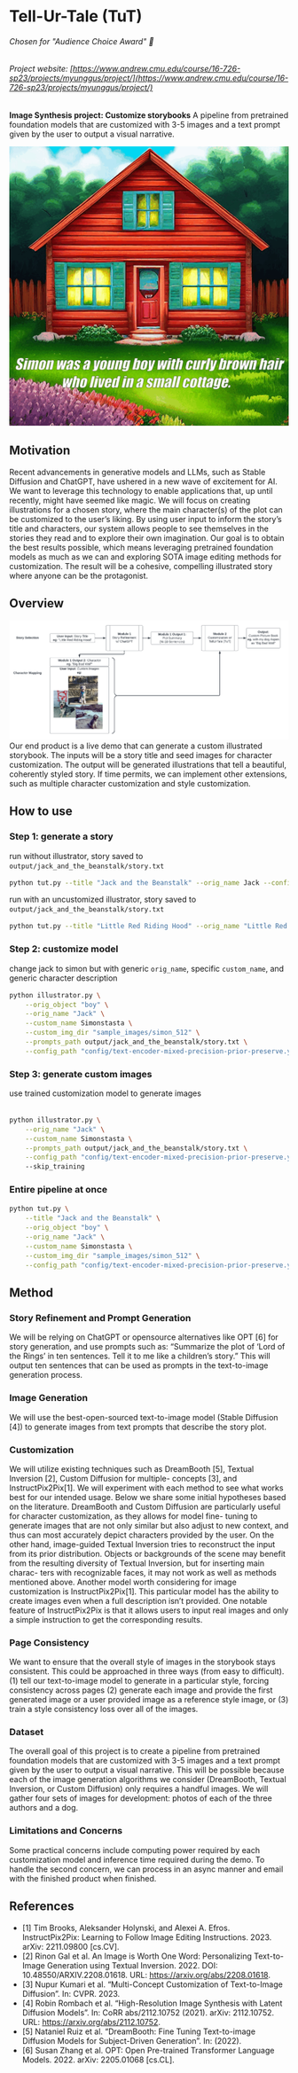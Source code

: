# Tell-Ur-Tale (TuT)
###### Chosen for "Audience Choice Award" 🥇
###### Project website: [https://www.andrew.cmu.edu/course/16-726-sp23/projects/myunggus/project/](https://www.andrew.cmu.edu/course/16-726-sp23/projects/myunggus/project/)
**Image Synthesis project: Customize storybooks** A pipeline from pretrained foundation models that are customized with 3-5 images and a
text prompt given by the user to output a visual narrative.

![sample output gif of pipeline](resource/simon_and_the_beanstalk.gif)

## Motivation
Recent advancements in generative models and LLMs, such as Stable Diffusion and ChatGPT, have ushered in a new
wave of excitement for AI. We want to leverage this technology to enable applications that, up until recently, might
have seemed like magic.
We will focus on creating illustrations for a chosen story, where the main character(s) of the plot can be customized
to the user’s liking. By using user input to inform the story’s title and characters, our system allows people to see
themselves in the stories they read and to explore their own imagination. Our goal is to obtain the best results possible,
which means leveraging pretrained foundation models as much as we can and exploring SOTA image editing methods
for customization. The result will be a cohesive, compelling illustrated story where anyone can be the protagonist.

## Overview
![diagram of pipeline](resource/TuT2.png)
Our end product is a live demo that can generate a custom illustrated storybook. The inputs will be a story title and
seed images for character customization. The output will be generated illustrations that tell a beautiful, coherently
styled story. If time permits, we can implement other extensions, such as multiple character customization and style
customization.

## How to use
### Step 1: generate a story
run without illustrator, story saved to `output/jack_and_the_beanstalk/story.txt`
```sh
python tut.py --title "Jack and the Beanstalk" --orig_name Jack --config_path config/story-only.yml
```
run with an uncustomized illustrator, story saved to `output/jack_and_the_beanstalk/story.txt`
```sh
python tut.py --title "Little Red Riding Hood" --orig_name "Little Red Riding Hood" --config_path config/openjourney.yml
```

### Step 2: customize model
change jack to simon but with generic `orig_name`, specific `custom_name`, and generic character description
```sh
python illustrator.py \
    --orig_object "boy" \
    --orig_name "Jack" \
    --custom_name Simonstasta \
    --custom_img_dir "sample_images/simon_512" \
    --prompts_path output/jack_and_the_beanstalk/story.txt \
    --config_path "config/text-encoder-mixed-precision-prior-preserve.yml" \
```

### Step 3: generate custom images
use trained customization model to generate images
```sh

python illustrator.py \
    --orig_name "Jack" \
    --custom_name Simonstasta \
    --prompts_path output/jack_and_the_beanstalk/story.txt \
    --config_path "config/text-encoder-mixed-precision-prior-preserve.yml"
    --skip_training
```

### Entire pipeline at once
```sh
python tut.py \
    --title "Jack and the Beanstalk" \
    --orig_object "boy" \
    --orig_name "Jack" \
    --custom_name Simonstasta \
    --custom_img_dir "sample_images/simon_512" \
    --config_path "config/text-encoder-mixed-precision-prior-preserve.yml"
```

## Method

### Story Refinement and Prompt Generation
We will be relying on ChatGPT or opensource alternatives like OPT [6] for story generation, and use prompts such as:
“Summarize the plot of ‘Lord of the Rings’ in ten sentences. Tell it to me like a children’s story.” This will output ten
sentences that can be used as prompts in the text-to-image generation process.

### Image Generation
We will use the best-open-sourced text-to-image model (Stable Diffusion [4]) to generate images from text prompts
that describe the story plot.

### Customization
We will utilize existing techniques such as DreamBooth [5], Textual Inversion [2], Custom Diffusion for multiple-
concepts [3], and InstructPix2Pix[1]. We will experiment with each method to see what works best for our intended
usage. Below we share some initial hypotheses based on the literature.
DreamBooth and Custom Diffusion are particularly useful for character customization, as they allows for model fine-
tuning to generate images that are not only similar but also adjust to new context, and thus can most accurately depict
characters provided by the user.
On the other hand, image-guided Textual Inversion tries to reconstruct the input from its prior distribution. Objects or
backgrounds of the scene may benefit from the resulting diversity of Textual Inversion, but for inserting main charac-
ters with recognizable faces, it may not work as well as methods mentioned above.
Another model worth considering for image customization is InstructPix2Pix[1]. This particular model has the ability
to create images even when a full description isn’t provided. One notable feature of InstructPix2Pix is that it allows
users to input real images and only a simple instruction to get the corresponding results.

### Page Consistency
We want to ensure that the overall style of images in the storybook stays consistent. This could be approached in three
ways (from easy to difficult). (1) tell our text-to-image model to generate in a particular style, forcing consistency
across pages (2) generate each image and provide the first generated image or a user provided image as a reference
style image, or (3) train a style consistency loss over all of the images.

### Dataset
The overall goal of this project is to create a pipeline from pretrained foundation models that are customized with
3-5 images and a text prompt given by the user to output a visual narrative. This will be possible because each of
the image generation algorithms we consider (DreamBooth, Textual Inversion, or Custom Diffusion) only requires a
handful images. We will gather four sets of images for development: photos of each of the three authors and a dog.

### Limitations and Concerns
Some practical concerns include computing power required by each customization model and inference time required
during the demo. To handle the second concern, we can process in an async manner and email with the finished
product when finished.

## References
- [1] Tim Brooks, Aleksander Holynski, and Alexei A. Efros. InstructPix2Pix: Learning to Follow Image Editing
Instructions. 2023. arXiv: 2211.09800 [cs.CV].
- [2] Rinon Gal et al. An Image is Worth One Word: Personalizing Text-to-Image Generation using Textual Inversion. 2022. DOI: 10.48550/ARXIV.2208.01618. URL: https://arxiv.org/abs/2208.01618.
- [3] Nupur Kumari et al. “Multi-Concept Customization of Text-to-Image Diffusion”. In: CVPR. 2023.
- [4] Robin Rombach et al. “High-Resolution Image Synthesis with Latent Diffusion Models”. In: CoRR abs/2112.10752 (2021). arXiv: 2112.10752. URL: https://arxiv.org/abs/2112.10752.
- [5] Nataniel Ruiz et al. “DreamBooth: Fine Tuning Text-to-image Diffusion Models for Subject-Driven Generation”. In: (2022).
- [6] Susan Zhang et al. OPT: Open Pre-trained Transformer Language Models. 2022. arXiv: 2205.01068 [cs.CL].
